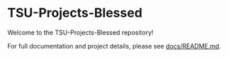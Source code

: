 # TSU-Projects-Blessed

Welcome to the TSU-Projects-Blessed repository!

For full documentation and project details, please see [docs/README.md](docs/README.md).
